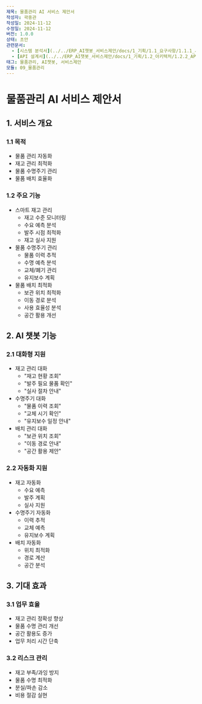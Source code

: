 ```yaml
---
제목: 물품관리 AI 서비스 제안서
작성자: 곽중관
작성일: 2024-11-12
수정일: 2024-11-12
버전: 1.0.0
상태: 초안
관련문서:
  - [시스템 분석서](../../ERP_AI챗봇_서비스제안/docs/1_기획/1.1_요구사항/1.1.1_시스템_분석.md)
  - [API 설계서](../../ERP_AI챗봇_서비스제안/docs/1_기획/1.2_아키텍처/1.2.2_API_설계.md)
태그: 물품관리, AI챗봇, 서비스제안
모듈: 09_물품관리
---
```


# 물품관리 AI 서비스 제안서

## 1. 서비스 개요

### 1.1 목적
- 물품 관리 자동화
- 재고 관리 최적화
- 물품 수명주기 관리
- 물품 배치 효율화

### 1.2 주요 기능
- 스마트 재고 관리
  - 재고 수준 모니터링
  - 수요 예측 분석
  - 발주 시점 최적화
  - 재고 실사 지원
- 물품 수명주기 관리
  - 물품 이력 추적
  - 수명 예측 분석
  - 교체/폐기 관리
  - 유지보수 계획
- 물품 배치 최적화
  - 보관 위치 최적화
  - 이동 경로 분석
  - 사용 효율성 분석
  - 공간 활용 개선

## 2. AI 챗봇 기능

### 2.1 대화형 지원
- 재고 관리 대화
  - "재고 현황 조회"
  - "발주 필요 물품 확인"
  - "실사 절차 안내"
- 수명주기 대화
  - "물품 이력 조회"
  - "교체 시기 확인"
  - "유지보수 일정 안내"
- 배치 관리 대화
  - "보관 위치 조회"
  - "이동 경로 안내"
  - "공간 활용 제안"

### 2.2 자동화 지원
- 재고 자동화
  - 수요 예측
  - 발주 계획
  - 실사 지원
- 수명주기 자동화
  - 이력 추적
  - 교체 예측
  - 유지보수 계획
- 배치 자동화
  - 위치 최적화
  - 경로 계산
  - 공간 분석

## 3. 기대 효과

### 3.1 업무 효율
- 재고 관리 정확성 향상
- 물품 수명 관리 개선
- 공간 활용도 증가
- 업무 처리 시간 단축

### 3.2 리스크 관리
- 재고 부족/과잉 방지
- 물품 수명 최적화
- 분실/파손 감소
- 비용 절감 실현 